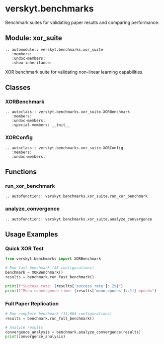 # verskyt.benchmarks

Benchmark suites for validating paper results and comparing performance.

## Module: xor_suite

```{eval-rst}
.. automodule:: verskyt.benchmarks.xor_suite
   :members:
   :undoc-members:
   :show-inheritance:
```

XOR benchmark suite for validating non-linear learning capabilities.

## Classes

### XORBenchmark

```{eval-rst}
.. autoclass:: verskyt.benchmarks.xor_suite.XORBenchmark
   :members:
   :undoc-members:
   :special-members: __init__
```

### XORConfig

```{eval-rst}
.. autoclass:: verskyt.benchmarks.xor_suite.XORConfig
   :members:
   :undoc-members:
```

## Functions

### run_xor_benchmark

```{eval-rst}
.. autofunction:: verskyt.benchmarks.xor_suite.run_xor_benchmark
```

### analyze_convergence

```{eval-rst}
.. autofunction:: verskyt.benchmarks.xor_suite.analyze_convergence
```

## Usage Examples

### Quick XOR Test

```python
from verskyt.benchmarks import XORBenchmark

# Run fast benchmark (48 configurations)
benchmark = XORBenchmark()
results = benchmark.run_fast_benchmark()

print(f"Success rate: {results['success_rate']:.2%}")
print(f"Mean convergence time: {results['mean_epochs']:.1f} epochs")
```

### Full Paper Replication

```python
# Run complete benchmark (11,664 configurations)
results = benchmark.run_full_benchmark()

# Analyze results
convergence_analysis = benchmark.analyze_convergence(results)
print(convergence_analysis)
```
